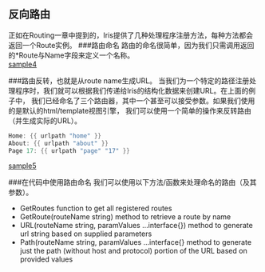 ## 反向路由
正如在Routing一章中提到的，Iris提供了几种处理程序注册方法，每种方法都会返回一个Route实例。
###路由命名
路由的命名很简单，因为我们只需调用返回的*Route与Name字段来定义一个名称。  
[sample4](sample4/main.go)

###路由反转，也就是从route name生成URL。
当我们为一个特定的路径注册处理程序时，我们就可以根据我们传递给Iris的结构化数据来创建URL。在上面的例子中，
我们已经命名了三个路由器，其中一个甚至可以接受参数。如果我们使用的是默认的html/template视图引擎，
我们可以使用一个简单的操作来反转路由（并生成实际的URL）。
```go
Home: {{ urlpath "home" }}
About: {{ urlpath "about" }}
Page 17: {{ urlpath "page" "17" }}
```
[sample5](sample5/main.go)

###在代码中使用路由命名
我们可以使用以下方法/函数来处理命名的路由（及其参数）。
* GetRoutes function to get all registered routes
* GetRoute(routeName string) method to retrieve a route by name
* URL(routeName string, paramValues ...interface{}) method to generate url string based on supplied parameters
* Path(routeName string, paramValues ...interface{} method to generate just the path (without host and protocol) portion of the URL based on provided values